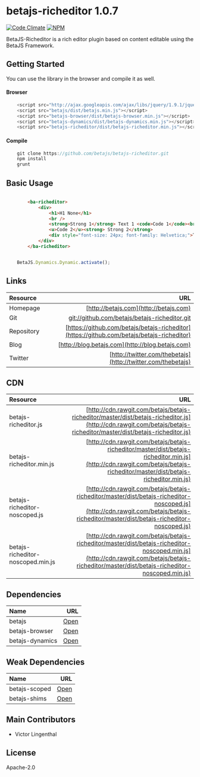 # betajs-richeditor 1.0.7
[![Code Climate](https://codeclimate.com/github/betajs/betajs-richeditor/badges/gpa.svg)](https://codeclimate.com/github/betajs/betajs-richeditor)
[![NPM](https://img.shields.io/npm/v/betajs-richeditor.svg?style=flat)](https://www.npmjs.com/package/betajs-richeditor)


BetaJS-Richeditor is a rich editor plugin based on content editable using the BetaJS Framework.



## Getting Started


You can use the library in the browser and compile it as well.

#### Browser

```javascript
	<script src="http://ajax.googleapis.com/ajax/libs/jquery/1.9.1/jquery.min.js"></script>
	<script src="betajs/dist/betajs.min.js"></script>
	<script src="betajs-browser/dist/betajs-browser.min.js"></script>
	<script src="betajs-dynamics/dist/betajs-dynamics.min.js"></script>
	<script src="betajs-richeditor/dist/betajs-richeditor.min.js"></script>
``` 

#### Compile

```javascript
	git clone https://github.com/betajs/betajs-richeditor.git
	npm install
	grunt
```



## Basic Usage


```html

		<ba-richeditor>
			<div>
				<h1>H1 None</h1>
				<br />
				<strong>Strong 1</strong> Text 1 <code>Code 1</code><br />
				<u>Code 2</u><strong> Strong 2</strong>
				<div style="font-size: 24px; font-family: Helvetica;">Text 2</div>
			</div>
		</ba-richeditor>
```

```javascript

	BetaJS.Dynamics.Dynamic.activate();

```



## Links
| Resource   | URL |
| :--------- | --: |
| Homepage   | [http://betajs.com](http://betajs.com) |
| Git        | [git://github.com/betajs/betajs-richeditor.git](git://github.com/betajs/betajs-richeditor.git) |
| Repository | [https://github.com/betajs/betajs-richeditor](https://github.com/betajs/betajs-richeditor) |
| Blog       | [http://blog.betajs.com](http://blog.betajs.com) | 
| Twitter    | [http://twitter.com/thebetajs](http://twitter.com/thebetajs) | 
 




## CDN
| Resource | URL |
| :----- | -------: |
| betajs-richeditor.js | [http://cdn.rawgit.com/betajs/betajs-richeditor/master/dist/betajs-richeditor.js](http://cdn.rawgit.com/betajs/betajs-richeditor/master/dist/betajs-richeditor.js) |
| betajs-richeditor.min.js | [http://cdn.rawgit.com/betajs/betajs-richeditor/master/dist/betajs-richeditor.min.js](http://cdn.rawgit.com/betajs/betajs-richeditor/master/dist/betajs-richeditor.min.js) |
| betajs-richeditor-noscoped.js | [http://cdn.rawgit.com/betajs/betajs-richeditor/master/dist/betajs-richeditor-noscoped.js](http://cdn.rawgit.com/betajs/betajs-richeditor/master/dist/betajs-richeditor-noscoped.js) |
| betajs-richeditor-noscoped.min.js | [http://cdn.rawgit.com/betajs/betajs-richeditor/master/dist/betajs-richeditor-noscoped.min.js](http://cdn.rawgit.com/betajs/betajs-richeditor/master/dist/betajs-richeditor-noscoped.min.js) |



## Dependencies
| Name | URL |
| :----- | -------: |
| betajs | [Open](https://github.com/betajs/betajs) |
| betajs-browser | [Open](https://github.com/betajs/betajs-browser) |
| betajs-dynamics | [Open](https://github.com/betajs/betajs-dynamics) |


## Weak Dependencies
| Name | URL |
| :----- | -------: |
| betajs-scoped | [Open](https://github.com/betajs/betajs-scoped) |
| betajs-shims | [Open](https://github.com/betajs/betajs-shims) |


## Main Contributors

- Victor Lingenthal

## License

Apache-2.0







